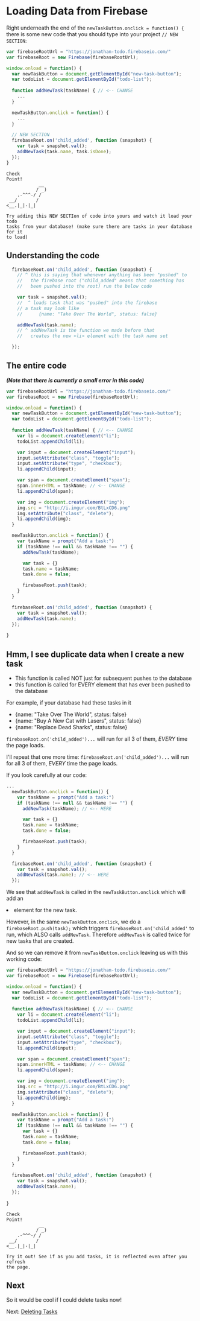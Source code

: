 # Loading Data from Firebase

Right underneath the end of the `newTaskButton.onclick = function() {`
there is some new code that you should type into your project `// NEW SECTION`:

```js
var firebaseRootUrl = "https://jonathan-todo.firebaseio.com/"
var firebaseRoot = new Firebase(firebaseRootUrl);

window.onload = function() {
  var newTaskButton = document.getElementById("new-task-button");
  var todoList = document.getElementById("todo-list");
  
  function addNewTask(taskName) { // <-- CHANGE
    ...
  }

  newTaskButton.onclick = function() {
    ...
  }

  // NEW SECTION
  firebaseRoot.on('child_added', function (snapshot) {
    var task = snapshot.val();
    addNewTask(task.name, task.isDone);
  });
}
```

```
Check
Point!
            __
           / _)   
    .-^^^-/ /
 __/       /
<__.|_|-|_|

Try adding this NEW SECTIon of code into yours and watch it load your todo
tasks from your database! (make sure there are tasks in your database for it
to load) 

```

## Understanding the code

```js
  firebaseRoot.on('child_added', function (snapshot) {
    // ^ this is saying that whenever anything has been "pushed" to 
    //   the firebase root ("child_added" means that something has
    //   been pushed into the root) run the below code

    var task = snapshot.val();
    //  ^ loads task that was "pushed" into the firebase
    // a task may look like 
    //      {name: "Take Over The World", status: false}

    addNewTask(task.name);
    // ^ addNewTask is the function we made before that
    //   creates the new <li> element with the task name set

  });
```

## The entire code

***(Note that there is currently a small error in this code)***

```js
var firebaseRootUrl = "https://jonathan-todo.firebaseio.com/"
var firebaseRoot = new Firebase(firebaseRootUrl);

window.onload = function() {
  var newTaskButton = document.getElementById("new-task-button");
  var todoList = document.getElementById("todo-list");
  
  function addNewTask(taskName) { // <-- CHANGE
    var li = document.createElement("li");
    todoList.appendChild(li);

    var input = document.createElement("input");
    input.setAttribute("class", "toggle");
    input.setAttribute("type", "checkbox");
    li.appendChild(input);

    var span = document.createElement("span");
    span.innerHTML = taskName; // <-- CHANGE
    li.appendChild(span);

    var img = document.createElement("img");
    img.src = "http://i.imgur.com/BtLxCD6.png"
    img.setAttribute("class", "delete");
    li.appendChild(img);
  }

  newTaskButton.onclick = function() {
    var taskName = prompt("Add a task:")
    if (taskName !== null && taskName !== "") {
      addNewTask(taskName);

      var task = {}
      task.name = taskName;
      task.done = false; 

      firebaseRoot.push(task);
    }
  }

  firebaseRoot.on('child_added', function (snapshot) {
    var task = snapshot.val();
    addNewTask(task.name);
  });
  
}
```

## Hmm, I see duplicate data when I create a new task

- This function is called NOT just for subsequent pushes to the database
- this function is called for EVERY element that has ever been pushed to the  database

For example, if your database had these tasks in it
- {name: "Take Over The World", status: false} 
- {name: "Buy A New Cat with Lasers", status: false}
- {name: "Replace Dead Sharks", status: false}

`firebaseRoot.on('child_added')...` will run for all 3 of them, *EVERY* time the page loads.

I'll repeat that one more time: `firebaseRoot.on('child_added')...` will run for all 3 of them, *EVERY* time the page loads.

If you look carefully at our code:

```js
...
  newTaskButton.onclick = function() {
    var taskName = prompt("Add a task:")
    if (taskName !== null && taskName !== "") {
      addNewTask(taskName); // <-- HERE

      var task = {}
      task.name = taskName;
      task.done = false; 

      firebaseRoot.push(task);
    }
  }

  firebaseRoot.on('child_added', function (snapshot) {
    var task = snapshot.val();
    addNewTask(task.name); // <-- HERE
  });
```

We see that `addNewTask` is called in the `newTaskButton.onclick`
which will add an <li> element for the new task.

However, in the same `newTaskButton.onclick`, we do a `firebaseRoot.push(task);` which triggers `firebaseRoot.on('child_added'` to run, which ALSO calls `addNewTask`. Therefore `addNewTask` is called twice for new tasks that are created.

And so we can remove it from `newTaskButton.onclick` leaving us with this working code:

```js
var firebaseRootUrl = "https://jonathan-todo.firebaseio.com/"
var firebaseRoot = new Firebase(firebaseRootUrl);

window.onload = function() {
  var newTaskButton = document.getElementById("new-task-button");
  var todoList = document.getElementById("todo-list");
  
  function addNewTask(taskName) { // <-- CHANGE
    var li = document.createElement("li");
    todoList.appendChild(li);

    var input = document.createElement("input");
    input.setAttribute("class", "toggle");
    input.setAttribute("type", "checkbox");
    li.appendChild(input);

    var span = document.createElement("span");
    span.innerHTML = taskName; // <-- CHANGE
    li.appendChild(span);

    var img = document.createElement("img");
    img.src = "http://i.imgur.com/BtLxCD6.png"
    img.setAttribute("class", "delete");
    li.appendChild(img);
  }

  newTaskButton.onclick = function() {
    var taskName = prompt("Add a task:")
    if (taskName !== null && taskName !== "") {
      var task = {}
      task.name = taskName;
      task.done = false; 

      firebaseRoot.push(task);
    }
  }

  firebaseRoot.on('child_added', function (snapshot) {
    var task = snapshot.val();
    addNewTask(task.name);
  });
  
}
```

```
Check
Point!
            __
           / _)   
    .-^^^-/ /
 __/       /
<__.|_|-|_|

Try it out! See if as you add tasks, it is reflected even after you refresh
the page.

```

## Next

So it would be cool if I could delete tasks now!

Next: [Deleting Tasks](deletion.md)
